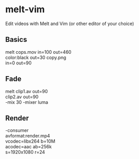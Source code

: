 # melt-vim
Edit videos with Melt and Vim (or other editor of your choice)

## Basics

melt cops.mov in=100 out=460 \
color:black out=30 copy.png \
in=0 out=90

## Fade

melt clip1.av out=90 \
clip2.av out=90 \
-mix 30 -mixer luma

## Render

-consumer \
avformat:render.mp4 \
vcodec=libx264 b=10M \
acodec=aac ab=256k \
s=1920x1080 r=24
